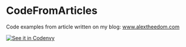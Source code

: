 # CodeFromArticles
Code examples from article written on my blog: www.alextheedom.com


[![See it in Codenvy](https://rawgit.com/slemeur/4a900bb68300a2643679/raw/1ad2c6d784c92fc21886c765bc6315a1f2ee690c/codenvy-contribute.svg)](https://codenvy.com/f?id=tjutw578i9cpjy2y)


